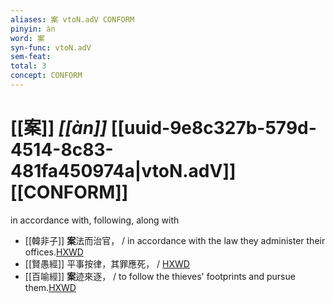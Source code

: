 ```yaml
---
aliases: 案 vtoN.adV CONFORM
pinyin: àn
word: 案
syn-func: vtoN.adV
sem-feat: 
total: 3
concept: CONFORM 
---
```

# [[案]] *[[àn]]*  [[uuid-9e8c327b-579d-4514-8c83-481fa450974a|vtoN.adV]] [[CONFORM]]
in accordance with, following, along with
 - [[韓非子]] **案**法而治官， / in accordance with the law they administer their offices.[HXWD](https://hxwd.org/textview.html?location=KR3c0005_tls_011-2a.3)
 - [[賢愚經]] 平事按律，其罪應死， / [HXWD](https://hxwd.org/textview.html?location=KR6b0059_T_001-0352b.47)
 - [[百喻經]] **案**迹來逐， / to follow the thieves' footprints and pursue them.[HXWD](https://hxwd.org/textview.html?location=KR6b0066_T_003-0552c.73)